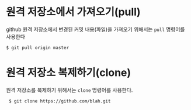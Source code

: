 #  원격 저장소에서 가져오기(pull)

github 원격 저장소에서 변경된 커밋 내용(파일)을 가져오기 위해서는 `pull` 명령어를 사용한다

``` $ git pull origin master ```

# 원격 저장소 복제하기(clone)

원격 저장소를 복제하기 위해서는 `clone` 명령어를 사용한다.

``` $ git clone https://github.com/blah.git``` 

